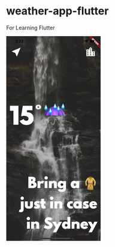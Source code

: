 # weather-app-flutter
For Learning Flutter

<img src="https://github.com/LukeAuAccount/weather-app-flutter/blob/master/SimulatorScreenShot.png" width=50% height=50% />

